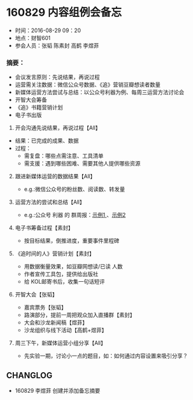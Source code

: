 # 160829 内容组例会备忘

- 时间：2016-08-29  09：20
- 地点：财智601
- 参会人员：张韬 陈素封 高鹤 李煜菲

### 摘要：
* 会议发言原则：先说结果，再说过程
* 运营需关注数据：微信公众号数据、《追》营销豆瓣想读者数量
* 新媒体运营方法尝试与总结：以公众号利器为例、每周三运营方法讨论会
* 开智大会筹备
* 《追》书籍营销计划
* 电子书出版


1. 开会沟通先说结果，再说过程【All】
  - 结果：已完成的成果、数据
  - 过程：
     - 需复盘：哪些点需注意、工具清单
     - 需支援：遇到哪些困难、需要其他人提供哪些资源
    
2. 跟进新媒体运营的数据结果【All】
   - e.g.:微信公众号的粉丝数、阅读数、转发量

3. 运营方法的尝试和总结【All】
   - e.g.:公众号 利器 的 群周报：[示例1 ](http://mp.weixin.qq.com/s?timestamp=1472438157&src=3&ver=1&signature=KkctTmUJ5Yurz9XoVeWMNgFkKjc3uwXbiQo590KZ93sJWaFRvb-vRvsVXso4tq0kvK7TYACNFp4Gi4KuO1S*ua7k2y6zkgUEEMh5ZZefMoQIiGreRYbio4-X5zlh07izDbV2PijGDz7BOqgtBrs5Ar1R7WXbr4ulYv5JpWSRymo=)
、[示例2](http://mp.weixin.qq.com/s?timestamp=1472438157&src=3&ver=1&signature=KkctTmUJ5Yurz9XoVeWMNgFkKjc3uwXbiQo590KZ93sJWaFRvb-vRvsVXso4tq0kvK7TYACNFp4Gi4KuO1S*uT3E4WcAQUyZRRxjFHAnSQ0jvaTNm5iJ2W0VlJfDsxiizKUOC0VUXlmLTTpeWDIxR6fCX*LPH7POItpTptn3ZbA=)

4. 电子书筹备过程【素封】
   - 按目标结果，倒推进度，重要事件里程碑

5. 《追时间的人》营销计划【素封】
   - 用数据衡量效果，如豆瓣网想读/已读 人数
   - 作者宣传工具包，提供给出版社
   - 给 KOL邮寄书后，收集一句话短评

6. 开智大会【张韬】
   - 嘉宾票务【张韬】
   - 路演部分，提前一周把观众加入直播群【素封】
   - 大会和沙龙新闻稿【煜菲】
   - 沙龙组织与线下活动【高鹤+煜菲】

7. 周三下午，新媒体运营小组分享【All】
   - 先实验一期，讨论小一点的题目，如：如何通过内容设置来吸引分享？
   
## CHANGLOG 

- 160829 李煜菲 创建并添加备忘摘要   
